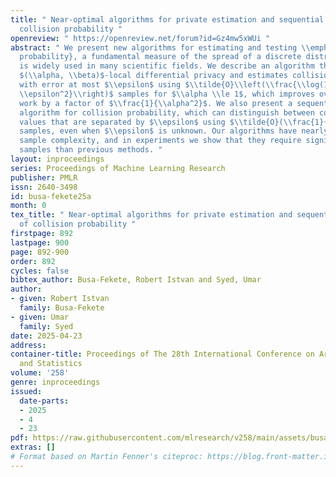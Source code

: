 ```yaml
---
title: " Near-optimal algorithms for private estimation and sequential testing of
  collision probability "
openreview: " https://openreview.net/forum?id=Gz4mw5xWUi "
abstract: " We present new algorithms for estimating and testing \\emph{collision
  probability}, a fundamental measure of the spread of a discrete distribution that
  is widely used in many scientific fields. We describe an algorithm that satisfies
  $(\\alpha, \\beta)$-local differential privacy and estimates collision probability
  with error at most $\\epsilon$ using $\\tilde{O}\\left(\\frac{\\log(1/\\beta)}{\\alpha^2
  \\epsilon^2}\\right)$ samples for $\\alpha \\le 1$, which improves over previous
  work by a factor of $\\frac{1}{\\alpha^2}$. We also present a sequential testing
  algorithm for collision probability, which can distinguish between collision probability
  values that are separated by $\\epsilon$ using $\\tilde{O}(\\frac{1}{\\epsilon^2})$
  samples, even when $\\epsilon$ is unknown. Our algorithms have nearly the optimal
  sample complexity, and in experiments we show that they require significantly fewer
  samples than previous methods. "
layout: inproceedings
series: Proceedings of Machine Learning Research
publisher: PMLR
issn: 2640-3498
id: busa-fekete25a
month: 0
tex_title: " Near-optimal algorithms for private estimation and sequential testing
  of collision probability "
firstpage: 892
lastpage: 900
page: 892-900
order: 892
cycles: false
bibtex_author: Busa-Fekete, Robert Istvan and Syed, Umar
author:
- given: Robert Istvan
  family: Busa-Fekete
- given: Umar
  family: Syed
date: 2025-04-23
address:
container-title: Proceedings of The 28th International Conference on Artificial Intelligence
  and Statistics
volume: '258'
genre: inproceedings
issued:
  date-parts:
  - 2025
  - 4
  - 23
pdf: https://raw.githubusercontent.com/mlresearch/v258/main/assets/busa-fekete25a/busa-fekete25a.pdf
extras: []
# Format based on Martin Fenner's citeproc: https://blog.front-matter.io/posts/citeproc-yaml-for-bibliographies/
---
```

